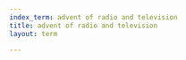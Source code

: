 ```yaml
---
index_term: advent of radio and television
title: advent of radio and television
layout: term

---
```

